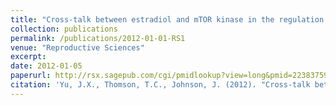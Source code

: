 ```yaml
---
title: "Cross-talk between estradiol and mTOR kinase in the regulation of ovarian granulosa proliferation"
collection: publications
permalink: /publications/2012-01-01-RS1
venue: "Reproductive Sciences"
excerpt:
date: 2012-01-05
paperurl: http://rsx.sagepub.com/cgi/pmidlookup?view=long&pmid=22383759
citation: 'Yu, J.X., Thomson, T.C., Johnson, J. (2012). "Cross-talk between estradiol and mTOR kinase in the regulation of ovarian granulosa proliferation." <i>Reproductive Sciences</i>. 19, 143-151.'
---
```


